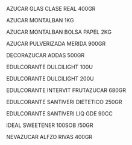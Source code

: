 AZUCAR GLAS CLASE REAL 400GR

AZUCAR MONTALBAN 1KG

AZUCAR MONTALBAN BOLSA PAPEL 2KG

AZUCAR PULVERIZADA MERIDA 900GR

DECORAZUCAR ADDAS 500GR

EDULCORANTE DULCILIGHT 100U

EDULCORANTE DULCILIGHT 200U

EDULCORANTE INTERVIT FRUTAZUCAR 680GR

EDULCORANTE SANTIVERI DIETETICO 250GR

EDULCORANTE SANTIVERI LIQ GDE 90CC

IDEAL SWEETENER 100SOB /50GR

NEVAZUCAR ALFZO RIVAS 400GR
